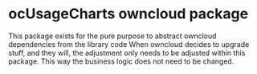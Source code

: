 ocUsageCharts owncloud package
==============================
This package exists for the pure purpose to abstract owncloud dependencies from the library code
When owncloud decides to upgrade stuff, and they will, the adjustment only needs to be adjusted within this package.
This way the business logic does not need to be changed.